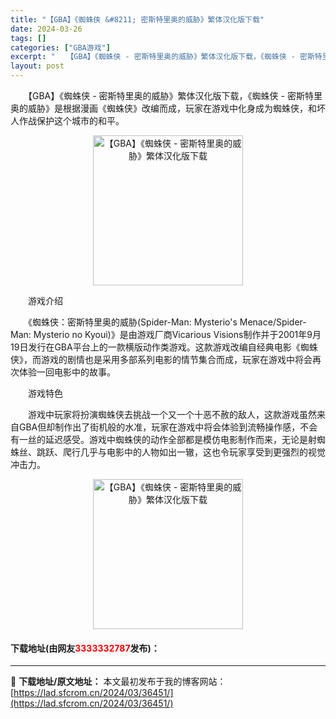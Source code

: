 ```yaml
---
title: "【GBA】《蜘蛛侠 &#8211; 密斯特里奥的威胁》繁体汉化版下载"
date: 2024-03-26
tags: []
categories: ["GBA游戏"]
excerpt: "　　【GBA】《蜘蛛侠 - 密斯特里奥的威胁》繁体汉化版下载，《蜘蛛侠 - 密斯特里奥的威胁》是根据漫画《蜘蛛侠》改编而成，玩家在游戏中化身成为蜘蛛侠，和坏人作战保护这个城市的和平。 　　游戏介绍 　　《蜘蛛侠：密斯特里奥的威胁(Spider-Man: Mysterio&#039;s Menace/S&hellip;"
layout: post
---
```


 <p>　　【GBA】《蜘蛛侠 - 密斯特里奥的威胁》繁体汉化版下载，《蜘蛛侠 - 密斯特里奥的威胁》是根据漫画《蜘蛛侠》改编而成，玩家在游戏中化身成为蜘蛛侠，和坏人作战保护这个城市的和平。</p> <p align="center"><img align="" border="0" src="https://lad.sfcrom.cn/wp-content/uploads/2024/03/20240326_660265d606ebd.png" width="240" alt="【GBA】《蜘蛛侠 - 密斯特里奥的威胁》繁体汉化版下载" /></p> <p>　　游戏介绍</p> <p>　　《蜘蛛侠：密斯特里奥的威胁(Spider-Man: Mysterio&#39;s Menace/Spider-Man: Mysterio no Kyoui)》是由游戏厂商Vicarious Visions制作并于2001年9月19日发行在GBA平台上的一款横版动作类游戏。这款游戏改编自经典电影《蜘蛛侠》，而游戏的剧情也是采用多部系列电影的情节集合而成，玩家在游戏中将会再次体验一回电影中的故事。</p> <p>　　游戏特色</p> <p>　　游戏中玩家将扮演蜘蛛侠去挑战一个又一个十恶不赦的敌人，这款游戏虽然来自GBA但却制作出了街机般的水准，玩家在游戏中将会体验到流畅操作感，不会有一丝的延迟感受。游戏中蜘蛛侠的动作全部都是模仿电影制作而来，无论是射蜘蛛丝、跳跃、爬行几乎与电影中的人物如出一辙，这也令玩家享受到更强烈的视觉冲击力。</p> <p align="center"><img align="" border="0" src="https://lad.sfcrom.cn/wp-content/uploads/2024/03/20240326_660265d667736.png" width="240" alt="【GBA】《蜘蛛侠 - 密斯特里奥的威胁》繁体汉化版下载" /></p> <p><h4>下载地址(由网友<font color="red">3333332787</font>发布)：</h4></p> 

---
📖 **下载地址/原文地址：** 本文最初发布于我的博客网站：[https://lad.sfcrom.cn/2024/03/36451/](https://lad.sfcrom.cn/2024/03/36451/)
